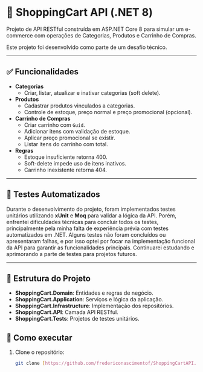 # 🛒 ShoppingCart API (.NET 8)

Projeto de API RESTful construída em ASP.NET Core 8 para simular um e-commerce com operações de Categorias, Produtos e Carrinho de Compras.

Este projeto foi desenvolvido como parte de um desafio técnico.

---

## ✅ Funcionalidades

- **Categorias**
  - Criar, listar, atualizar e inativar categorias (soft delete).
- **Produtos**
  - Cadastrar produtos vinculados a categorias.
  - Controle de estoque, preço normal e preço promocional (opcional).
- **Carrinho de Compras**
  - Criar carrinho com `Guid`.
  - Adicionar itens com validação de estoque.
  - Aplicar preço promocional se existir.
  - Listar itens do carrinho com total.
- **Regras**
  - Estoque insuficiente retorna 400.
  - Soft-delete impede uso de itens inativos.
  - Carrinho inexistente retorna 404.

---

## 🧪 Testes Automatizados

Durante o desenvolvimento do projeto, foram implementados testes unitários utilizando **xUnit** e **Moq** para validar a lógica da API.
Porém, enfrentei dificuldades técnicas para concluir todos os testes, principalmente pela minha falta de experiência prévia com testes automatizados em .NET.
Alguns testes não foram concluídos ou apresentaram falhas, e por isso optei por focar na implementação funcional da API para garantir as funcionalidades principais.
Continuarei estudando e aprimorando a parte de testes para projetos futuros.

---

## 📂 Estrutura do Projeto

- **ShoppingCart.Domain**: Entidades e regras de negócio.
- **ShoppingCart.Application**: Serviços e lógica da aplicação.
- **ShoppingCart.Infrastructure**: Implementação dos repositórios.
- **ShoppingCart.API**: Camada API RESTful.
- **ShoppingCart.Tests**: Projetos de testes unitários.

## 🚀 Como executar

1. Clone o repositório:
   ```bash
   git clone [https://github.com/fredericonascimentof/ShoppingCartAPI.git]

